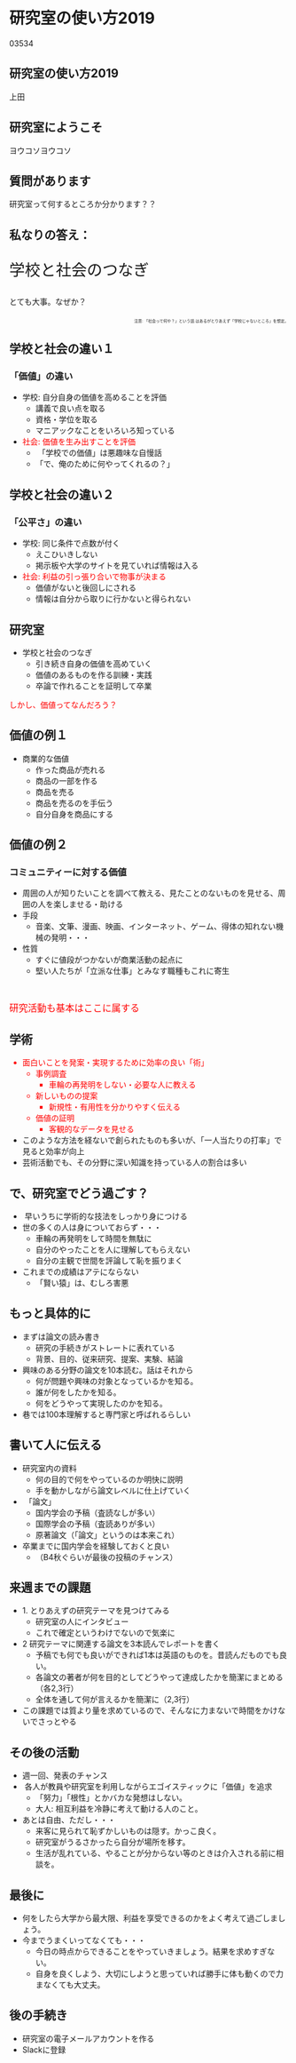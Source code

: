 # 研究室の使い方2019
03534 <h2>研究室の使い方2019</h2>
上田

<!--nextpage-->
<h2>研究室にようこそ</h2>
ヨウコソヨウコソ

<!--nextpage-->
<h2>質問があります</h2>
研究室って何するところか分かります？？

<!--nextpage-->
<h2>私なりの答え：</h2>
<p style="font-size: 200%;">学校と社会のつなぎ</p>
とても大事。なぜか？
<p style="text-align: right; font-size: 50%; margin-top: 20px;">注意: 「社会って何や？」という話
はあるがとりあえず「学校じゃないところ」を想定。</p>
<!--nextpage-->
<h2>学校と社会の違い１</h2>
<h3>「価値」の違い</h3>
<ul>
 	<li>学校: 自分自身の価値を高めることを評価
<ul>
 	<li>講義で良い点を取る</li>
 	<li>資格・学位を取る</li>
 	<li>マニアックなことをいろいろ知っている</li>
</ul>
</li>
 	<li><span style="color: #ff0000;">社会: 価値を生み出すことを評価</span>
<ul>
 	<li> 「学校での価値」は悪趣味な自慢話</li>
 	<li>「で、俺のために何やってくれるの？」</li>
</ul>
</li>
</ul>
<!--nextpage-->
<h2>学校と社会の違い２</h2>
<h3>「公平さ」の違い</h3>
<ul>
 	<li>学校: 同じ条件で点数が付く
<ul>
 	<li>えこひいきしない</li>
 	<li>掲示板や大学のサイトを見ていれば情報は入る</li>
</ul>
</li>
 	<li><span style="color: #ff0000;">社会: 利益の引っ張り合いで物事が決まる</span>
<ul>
 	<li>価値がないと後回しにされる</li>
 	<li>情報は自分から取りに行かないと得られない</li>
</ul>
</li>
</ul>
<!--nextpage-->
<h2>研究室</h2>
<ul>
 	<li>学校と社会のつなぎ
<ul>
 	<li>引き続き自身の価値を高めていく</li>
 	<li>価値のあるものを作る訓練・実践</li>
 	<li>卒論で作れることを証明して卒業</li>
</ul>
</li>
</ul>
<p style="color: red;">しかし、価値ってなんだろう？</p>
<!--nextpage-->
<h2>価値の例１</h2>
<ul>
 	<li>商業的な価値
<ul>
 	<li>作った商品が売れる</li>
 	<li>商品の一部を作る</li>
 	<li>商品を売る</li>
 	<li>商品を売るのを手伝う</li>
 	<li>自分自身を商品にする</li>
</ul>
</li>
</ul>
<!--nextpage-->
<h2>価値の例２</h2>
<h3>コミュニティーに対する価値</h3>
<ul>
 	<li>周囲の人が知りたいことを調べて教える、見たことのないものを見せる、周囲の人を楽しませる・助ける</li>
 	<li>手段
<ul>
 	<li>音楽、文筆、漫画、映画、インターネット、ゲーム、得体の知れない機械の発明・・・</li>
</ul>
</li>
 	<li>性質
<ul>
 	<li>すぐに値段がつかないが商業活動の起点に</li>
 	<li>堅い人たちが「立派な仕事」とみなす職種もこれに寄生</li>
</ul>
</li>
</ul>
&nbsp;
<p style="font-size: 120%; line-height: 120%; color: red;">研究活動も基本はここに属する</p>
<!--nextpage-->
<h2>学術</h2>
<ul>
 	<li style="color: red;">面白いことを発案・実現するために効率の良い「術」
<ul>
 	<li>事例調査
<ul>
 	<li>車輪の再発明をしない・必要な人に教える</li>
</ul>
</li>
 	<li>新しいものの提案
<ul>
 	<li>新規性・有用性を分かりやすく伝える</li>
</ul>
</li>
 	<li>価値の証明
<ul>
 	<li>客観的なデータを見せる</li>
</ul>
</li>
</ul>
</li>
 	<li>このような方法を経ないで創られたものも多いが、「一人当たりの打率」で見ると効率が向上</li>
 	<li>芸術活動でも、その分野に深い知識を持っている人の割合は多い</li>
</ul>
<!--nextpage-->
<h2>で、研究室でどう過ごす？</h2>
<ul>
 	<li> 早いうちに学術的な技法をしっかり身につける</li>
 	<li>世の多くの人は身についておらず・・・
<ul>
 	<li>車輪の再発明をして時間を無駄に</li>
 	<li>自分のやったことを人に理解してもらえない</li>
 	<li>自分の主観で世間を評論して恥を振りまく</li>
</ul>
</li>
 	<li>これまでの成績はアテにならない
<ul>
 	<li>「賢い猿」は、むしろ害悪</li>
</ul>
</li>
</ul>
<!--nextpage-->
<h2>もっと具体的に</h2>
<ul>
 	<li>まずは論文の読み書き
<ul>
 	<li>研究の手続きがストレートに表れている</li>
 	<li>背景、目的、従来研究、提案、実験、結論</li>
</ul>
</li>
 	<li>興味のある分野の論文を10本読む。話はそれから
<ul>
 	<li>何が問題や興味の対象となっているかを知る。</li>
 	<li>誰が何をしたかを知る。</li>
 	<li>何をどうやって実現したのかを知る。</li>
</ul>
</li>
 	<li>巷では100本理解すると専門家と呼ばれるらしい</li>
</ul>
<!--nextpage-->
<h2>書いて人に伝える</h2>
<ul>
 	<li>研究室内の資料
<ul>
 	<li>何の目的で何をやっているのか明快に説明</li>
 	<li>手を動かしながら論文レベルに仕上げていく</li>
</ul>
</li>
 	<li> 「論文」
<ul>
 	<li>国内学会の予稿（査読なしが多い）</li>
 	<li>国際学会の予稿（査読ありが多い）</li>
 	<li>原著論文（「論文」というのは本来これ）</li>
</ul>
</li>
 	<li>卒業までに国内学会を経験しておくと良い
<ul>
 	<li>（B4秋ぐらいが最後の投稿のチャンス）</li>
</ul>
</li>
</ul>
<!--nextpage-->
<h2>来週までの課題</h2>
<ul>
 	<li>1. とりあえずの研究テーマを見つけてみる
<ul>
 	<li>研究室の人にインタビュー</li>
 	<li>これで確定というわけでないので気楽に</li>
</ul>
</li>
 	<li>2 研究テーマに関連する論文を3本読んでレポートを書く
<ul>
 	<li>予稿でも何でも良いができれば1本は英語のものを。昔読んだものでも良い。</li>
 	<li>各論文の著者が何を目的としてどうやって達成したかを簡潔にまとめる（各2,3行）</li>
 	<li>全体を通して何が言えるかを簡潔に（2,3行）</li>
</ul>
</li>
 	<li>この課題では質より量を求めているので、そんなに力まないで時間をかけないでさっとやる</li>
</ul>
<!--nextpage-->
<h2>その後の活動</h2>
<ul>
 	<li>週一回、発表のチャンス</li>
 	<li> 各人が教員や研究室を利用しながらエゴイスティックに「価値」を追求
<ul>
 	<li>「努力」「根性」とかバカな発想はしない。</li>
 	<li>大人: 相互利益を冷静に考えて動ける人のこと。</li>
</ul>
</li>
 	<li>あとは自由、ただし・・・
<ul>
 	<li>来客に見られて恥ずかしいものは隠す。かっこ良く。</li>
 	<li>研究室がうるさかったら自分が場所を移す。</li>
 	<li>生活が乱れている、やることが分からない等のときは介入される前に相談を。</li>
</ul>
</li>
</ul>
<!--nextpage-->
<h2>最後に</h2>
<ul>
 	<li>何をしたら大学から最大限、利益を享受できるのかをよく考えて過ごしましょう。</li>
 	<li>今までうまくいってなくても・・・
<ul>
 	<li>今日の時点からできることをやっていきましょう。結果を求めすぎない。</li>
 	<li>自身を良くしよう、大切にしようと思っていれば勝手に体も動くので力まなくても大丈夫。</li>
</ul>
</li>
</ul>
<!--nextpage-->
<h2>後の手続き</h2>
<ul>
 	<li>研究室の電子メールアカウントを作る</li>
 	<li>Slackに登録</li>
</ul>
